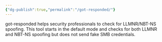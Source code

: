 ```yaml
---
{"dg-publish":true,"permalink":"/got-responded/"}
---
```


got-responded helps security professionals to check for LLMNR/NBT-NS spoofing. This tool starts in the default mode and checks for both LLMNR and NBT-NS spoofing but does not send fake SMB credentials.
